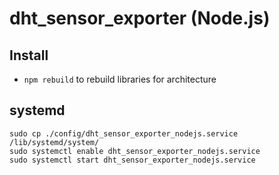 # dht_sensor_exporter (Node.js)

## Install

* `npm rebuild` to rebuild libraries for architecture

## systemd

```shell
sudo cp ./config/dht_sensor_exporter_nodejs.service /lib/systemd/system/
sudo systemctl enable dht_sensor_exporter_nodejs.service
sudo systemctl start dht_sensor_exporter_nodejs.service
```